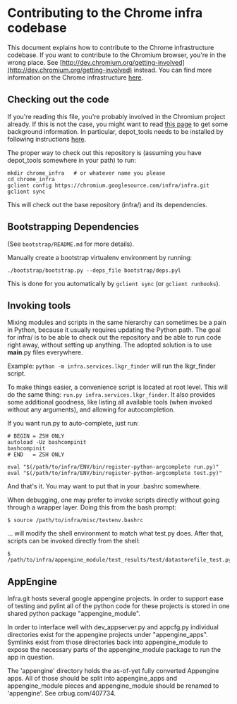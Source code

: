 Contributing to the Chrome infra codebase
=========================================

This document explains how to contribute to the Chrome infrastructure codebase.
If you want to contribute to the Chromium browser, you're in the wrong place.
See
[http://dev.chromium.org/getting-involved](http://dev.chromium.org/getting-involved)
instead. You can find more information on the Chrome infrastructure
[here](http://dev.chromium.org/infra).

Checking out the code
---------------------
If you're reading this file, you're probably involved in the Chromium project
already. If this is not the case, you might want to read
[this page](http://dev.chromium.org/developers/how-tos/get-the-code)
to get some background information. In particular, depot_tools needs to be
installed by following instructions
[here](http://dev.chromium.org/developers/how-tos/install-depot-tools).

The proper way to check out this repository is (assuming you have depot_tools
somewhere in your path) to run:

    mkdir chrome_infra   # or whatever name you please
    cd chrome_infra
    gclient config https://chromium.googlesource.com/infra/infra.git
    gclient sync

This will check out the base repository (infra/) and its dependencies.


Bootstrapping Dependencies
--------------------------
(See `bootstrap/README.md` for more details).

Manually create a bootstrap virtualenv environment by running:

  `./bootstrap/bootstrap.py --deps_file bootstrap/deps.pyl`

This is done for you automatically by `gclient sync` (or `gclient runhooks`).


Invoking tools
--------------

Mixing modules and scripts in the same hierarchy can sometimes be a pain in
Python, because it usually requires updating the Python path. The goal for
infra/ is to be able to check out the repository and be able to run code right
away, without setting up anything. The adopted solution is to use __main__.py
files everywhere.

Example: `python -m infra.services.lkgr_finder` will run the lkgr_finder script.

To make things easier, a convenience script is located at root level. This will
do the same thing: `run.py infra.services.lkgr_finder`. It also provides some
additional goodness, like listing all available tools (when invoked without any
arguments), and allowing for autocompletion.

If you want run.py to auto-complete, just run:

    # BEGIN = ZSH ONLY
    autoload -Uz bashcompinit
    bashcompinit
    # END   = ZSH ONLY

    eval "$(/path/to/infra/ENV/bin/register-python-argcomplete run.py)"
    eval "$(/path/to/infra/ENV/bin/register-python-argcomplete test.py)"

And that's it. You may want to put that in your .bashrc somewhere.

When debugging, one may prefer to invoke scripts directly without going through
a wrapper layer.  Doing this from the bash prompt:

    $ source /path/to/infra/misc/testenv.bashrc

... will modify the shell environment to match what test.py does.  After that,
scripts can be invoked directly from the shell:

    $ /path/to/infra/appengine_module/test_results/test/datastorefile_test.py

AppEngine
---------
Infra.git hosts several google appengine projects.  In order to support
ease of testing and pylint all of the python code for these projects
is stored in one shared python package "appengine_module".

In order to interface well with dev_appserver.py and appcfg.py individual
directories exist for the appengine projects under "appengine_apps".  Symlinks
exist from those directories back into appengine_module to expose the necessary
parts of the appengine_module package to run the app in question.

The 'appengine' directory holds the as-of-yet fully converted Appengine apps.
All of those should be split into appengine_apps and appengine_module pieces
and appengine_module should be renamed to 'appengine'.  See crbug.com/407734.
